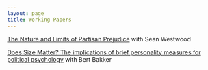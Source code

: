 ```yaml
---
layout: page
title: Working Papers
---
```


[The Nature and Limits of Partisan Prejudice](https://dl.dropboxusercontent.com/u/42416194/workingpapers/naturelimits.pdf)
with Sean Westwood

[Does Size Matter? The implications of brief personality measures for political psychology](https://dl.dropboxusercontent.com/u/42416194/workingpapers/Bakker_Lelkes_DoesSizeMatter.pdf)
with Bert Bakker

